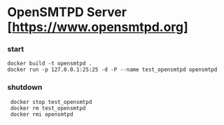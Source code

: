 # OpenSMTPD Server [https://www.opensmtpd.org]

### start

    docker build -t opensmtpd .
    docker run -p 127.0.0.1:25:25 -d -P --name test_opensmtpd opensmtpd 

### shutdown

     docker stop test_opensmtpd
     docker rm test_opensmtpd
     docker rmi opensmtpd 

